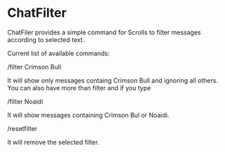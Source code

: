 ChatFilter
==========

ChatFiler provides a simple command for Scrolls to filter messages according to selected text.

Current list of available commands:

/filter Crimson Bull

It will show only messages containg Crimson Bull and ignoring all others. You can also have more than filter and if you type

/filter Noaidi

It will show messages containing Crimson Bul or Noaidi.

/resetfilter

It will remove the selected filter.
